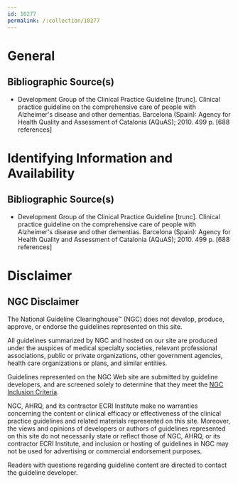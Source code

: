 ```yaml
---
id: 10277
permalink: /:collection/10277
---
```


# General

## Bibliographic Source(s)

- Development Group of the Clinical Practice Guideline [trunc]. Clinical practice guideline on the comprehensive care of people with Alzheimer's disease and other dementias. Barcelona (Spain): Agency for Health Quality and Assessment of Catalonia (AQuAS); 2010. 499 p. [688 references]

# Identifying Information and Availability

## Bibliographic Source(s)

- Development Group of the Clinical Practice Guideline [trunc]. Clinical practice guideline on the comprehensive care of people with Alzheimer's disease and other dementias. Barcelona (Spain): Agency for Health Quality and Assessment of Catalonia (AQuAS); 2010. 499 p. [688 references]

# Disclaimer

## NGC Disclaimer

The National Guideline Clearinghouse™ (NGC) does not develop, produce, approve, or endorse the guidelines represented on this site.

All guidelines summarized by NGC and hosted on our site are produced under the auspices of medical specialty societies, relevant professional associations, public or private organizations, other government agencies, health care organizations or plans, and similar entities.

Guidelines represented on the NGC Web site are submitted by guideline developers, and are screened solely to determine that they meet the [NGC Inclusion Criteria](/help-and-about/summaries/inclusion-criteria).

NGC, AHRQ, and its contractor ECRI Institute make no warranties concerning the content or clinical efficacy or effectiveness of the clinical practice guidelines and related materials represented on this site. Moreover, the views and opinions of developers or authors of guidelines represented on this site do not necessarily state or reflect those of NGC, AHRQ, or its contractor ECRI Institute, and inclusion or hosting of guidelines in NGC may not be used for advertising or commercial endorsement purposes.

Readers with questions regarding guideline content are directed to contact the guideline developer.

